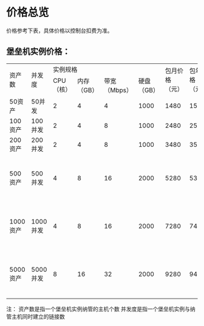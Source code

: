 # 价格总览

价格参考下表，具体价格以控制台扣费为准。

## 堡垒机实例价格：

<table>
   <tr>
      <td rowspan="2" colspan="1">资产数</td>
      <td rowspan="2" colspan="1">并发度</td>
      <td colspan="4">实例规格</td>
      <td rowspan="2" colspan="1">包月价格（元）</td>
      <td rowspan="2" colspan="1">包年价格（元）</td>
      <td rowspan="2" colspan="1">备注</td>
   </tr>
   <tr>
      <td>CPU（核）</td>
      <td>内存（GB）</td>
      <td>带宽（Mbps）</td> 
      <td>硬盘（GB）</td>    
   </tr>
   <tr>
      <td>50资产</td>
      <td>50并发</td>
      <td>2</td>
      <td>4</td>
      <td>4</td>
      <td>1000</td>
      <td>1480</td>
      <td>15096</td>
      <td></td>
   </tr>
   <tr>
      <td>100资产</td>
      <td>100并发</td>
      <td>2</td>
      <td>4</td>
      <td>8</td>
      <td>1000</td>
      <td>2480</td>
      <td>25296</td>
      <td></td>
   </tr>
   <tr>
      <td>200资产</td>
      <td>200并发</td>
      <td>2</td>
      <td>4</td>
      <td>8</td>
      <td>1000</td>
      <td>3480</td>
      <td>35496</td>
      <td></td>
   </tr>
   <tr>
      <td>500资产</td>
      <td>500并发</td>
      <td>4</td>
      <td>8</td>
      <td>16</td>
      <td>2000</td>
      <td>5280</td>
      <td>53856</td>
      <td>高可用版本</td>
   </tr>
   <tr>
      <td>1000资产</td>
      <td>1000并发</td>
      <td>4</td>
      <td>8</td>
      <td>16</td>
      <td>2000</td>
      <td>7280</td>
      <td>74256</td>
      <td>高可用版本</td>
   </tr>
   <tr>
      <td>5000资产</td>
      <td>5000并发</td>
      <td>8</td>
      <td>16</td>
      <td>32</td>
      <td>2000</td>
      <td>9280</td>
      <td>94656</td>
      <td>高可用版本</td>
   </tr>
  </table>

  注：
     资产数是指一个堡垒机实例纳管的主机个数
     并发度是指一个堡垒机实例与纳管主机同时建立的链接数
